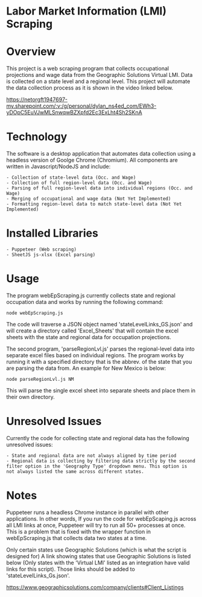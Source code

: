 # Labor Market Information (LMI) Scraping

# Overview
This project is a web scraping program that collects occupational projections and wage data from the Geographic Solutions Virtual LMI. 
Data is collected on a state level and a regional level. 
This project will automate the data collection process as it is shown in the video linked below. 

https://netorgft1947697-my.sharepoint.com/:v:/g/personal/dylan_ns4ed_com/EWh3-yDOpC5EuVJwMLSnwqwBZXpfd2Ec3ExLht4Sh2SKnA

# Technology
The software is a desktop application that automates data collection using a headless version of Goolge Chrome (Chromium).
All components are written in Javascript/NodeJS and include:

    - Collection of state-level data (Occ. and Wage)
    - Collection of full region-level data (Occ. and Wage)
    - Parsing of full region-level data into individual regions (Occ. and Wage)
    - Merging of occupational and wage data (Not Yet Implemented)
    - Formatting region-level data to match state-level data (Not Yet Implemented)

# Installed Libraries
    
    - Puppeteer (Web scraping)
    - SheetJS js-xlsx (Excel parsing)

# Usage
The program webEpScraping.js currently collects state and regional occupation data and works by running the following command:

    node webEpScraping.js
 
 The code will traverse a JSON object named 'stateLevelLinks_GS.json' and will create a directory called 'Excel_Sheets' that will contain the 
 excel sheets with the state and regional data for occupation projections.
 
 The second program, 'parseRegionLvl.js' parses the regional-level data into separate excel files based on individual regions. The program works by running 
 it with a specified directory that is the abbrev. of the state that you are parsing the data from. An example for New Mexico is below:
 
    node parseRegionLvl.js NM
    
 This will parse the single excel sheet into separate sheets and place them in their own directory.
 
 # Unresolved Issues
 Currently the code for collecting state and regional data has the following unresolved issues:
 
    - State and regional data are not always aligned by time period
    - Regional data is collecting by filtering data strictly by the second filter option in the 'Geography Type' dropdown menu. This option is not always listed the same across different states.


# Notes
Puppeteer runs a headless Chrome instance in parallel with other applications. In other words, If you run the code for webEpScaping.js across all LMI links at once, Puppeteer 
will try to run all 50+ processes at once. This is a problem that is fixed with the wrapper function in webEpScraping.js that collects data two states at a time. 

Only certain states use Geographic Solutions (which is what the script is designed for) A link showing states that use Geographic Solutions is listed below 
(Only states with the 'Virtual LMI' listed as an integration have valid links for this script). Those links should be added to 'stateLevelLinks_Gs.json'.

https://www.geographicsolutions.com/company/clients#Client_Listings

